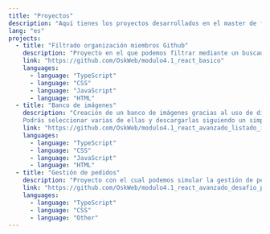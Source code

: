 ```yaml
---
title: "Proyectos"
description: "Aquí tienes los proyectos desarrollados en el master de frontend con el equipo de Lemoncode"
lang: "es"
projects:
  - title: "Filtrado organización miembros Github"
    description: "Proyecto en el que podemos filtrar mediante un buscador los diferentes miembros de una organización a través de Github y como extra también a través de los personajes de la serie 'Rick y Morty'"
    link: "https://github.com/OskWeb/modulo4.1_react_basico"
    languages:
      - language: "TypeScript"
      - language: "CSS"
      - language: "JavaScript"
      - language: "HTML"
  - title: "Banco de imágenes"
    description: "Creación de un banco de imágenes gracias al uso de diferentes APIs. 
    Podrás seleccionar varias de ellas y descargarlas siguiendo un simple proceso de compra."
    link: "https://github.com/OskWeb/modulo4.1_react_avanzado_listado_imagenes"
    languages:
      - language: "TypeScript"
      - language: "CSS"
      - language: "JavaScript"
      - language: "HTML"
  - title: "Gestión de pedidos"
    description: "Proyecto con el cual podemos simular la gestión de pedidos para un proveedor. Desde la creación, listado, envio etc."
    link: "https://github.com/OskWeb/modulo4.1_react_avanzado_desafio_pedidos"
    languages:
      - language: "TypeScript"
      - language: "CSS"
      - language: "Other"
---
```

